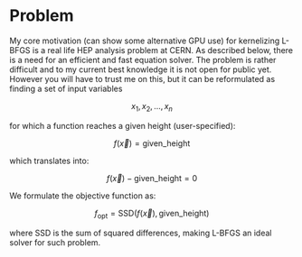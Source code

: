 # Problem

My core motivation (can show some alternative GPU use) for kernelizing L-BFGS is a real life HEP analysis problem at CERN. As described below, there is a need for an efficient and fast equation solver. The problem is rather difficult and to my current best knowledge it is not open for public yet. However you will have to trust me on this, but it can be reformulated as finding a set of input variables 

```math 
x_1, x_2, ..., x_n 
``` 

for which a function reaches a given height (user-specified):

```math 
f(\vec{x}) = \text{given\_height} 
``` 

which translates into:

```math 
f(\vec{x}) - \text{given\_height} = 0 
``` 

We formulate the objective function as:

```math 
f_{\text{opt}} = \text{SSD}(f(\vec{x}), \text{given\_height}) 
``` 

where SSD is the sum of squared differences, making L-BFGS an ideal solver for such problem.
